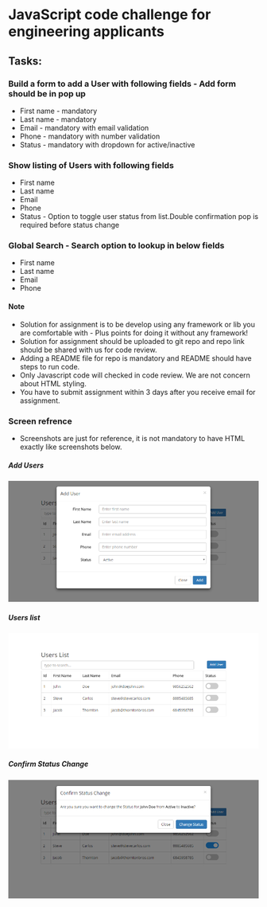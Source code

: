 # JavaScript code challenge for engineering applicants

## Tasks:

### Build a form to add a User with following fields - Add form should be in pop up
* First name - mandatory
* Last name  - mandatory
* Email - mandatory with email validation
* Phone - mandatory with number validation
* Status - mandatory with dropdown for active/inactive

### Show listing of Users with following fields
* First name
* Last name
* Email
* Phone
* Status - Option to toggle user status from list.Double confirmation pop is required before status change

### Global Search - Search option to lookup in below fields
* First name
* Last name
* Email
* Phone

#### Note
* Solution for assignment is to be develop using any framework or lib you are comfortable with - Plus points for doing it without any framework!
* Solution for assignment should be uploaded to git repo and repo link should be shared with us for code review.
* Adding a README file for repo is mandatory and README should have steps to run code.
* Only Javascript code will checked in code review. We are not concern about HTML styling.
* You have to submit assignment within 3 days after you receive email for assignment.

### Screen refrence
* Screenshots are just for reference, it is not mandatory to have HTML exactly like screenshots below.

##### Add Users

![Add Users](https://github.com/companioco/javascript-assignment/blob/master/images/add-user.png?raw=true)

##### Users list
![User List](https://github.com/companioco/javascript-assignment/blob/master/images/user-list.png?raw=true)

##### Confirm Status Change
![Confirm Status Change](https://github.com/companioco/javascript-assignment/blob/master/images/confirm-status-change.png?raw=true)
